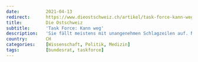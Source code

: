 ```yaml
---
date:          2021-04-13
redirect:      https://www.dieostschweiz.ch/artikel/task-force-kann-weg-nDaOVG7
title:         Die Ostschweiz
subtitle:      'Task Force: Kann weg'
description:   'Sie fällt meistens mit unangenehmen Schlagzeilen auf. Nun gibt es auch noch für sie unangenehme Enthüllungen. Wann wird sie endlich aufgelöst?'
country:       CH
categories:    [Wissenschaft, Politik, Medizin]
tags:          [bundesrat, taskforce]
---
```

